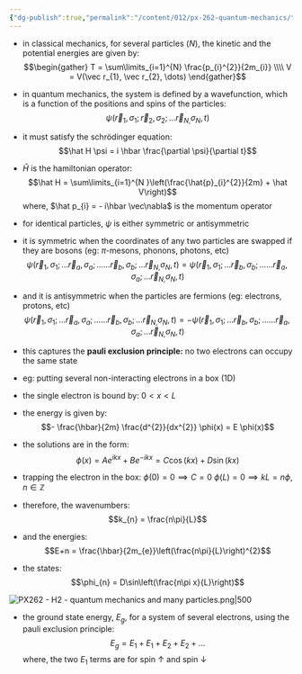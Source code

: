 ```yaml
---
{"dg-publish":true,"permalink":"/content/012/px-262-quantum-mechanics/term-2/h/px-262-h2-quantum-mechanics-and-many-particles/","noteIcon":"1","created":"2025-01-06T19:08:47.143+00:00","updated":"2025-01-09T17:18:32.636+00:00"}
---
```


- in classical mechanics, for several particles $(N)$, the kinetic and the potential energies are given by:
$$\begin{gather}
	T = \sum\limits_{i=1}^{N} \frac{p_{i}^{2}}{2m_{i}} \\\\
	V = V(\vec r_{1},  \vec r_{2}, \dots)
\end{gather}$$
- in quantum mechanics, the system is defined by a wavefunction, which is a function of the positions and spins of the particles:
$$\psi(\vec r_{1}, \sigma_{1} ; \vec r_{2}, \sigma_{2}; \dots \vec r_{N ,}\sigma_{N}, t)$$
- it must satisfy the schrödinger equation:
$$\hat H \psi = i \hbar \frac{\partial \psi}{\partial t}$$
- $\hat H$ is the hamiltonian operator:
$$\hat H = \sum\limits_{i=1}^{N }\left(\frac{\hat{p}_{i}^{2}}{2m} + \hat V\right)$$
	where, $\hat p_{i} = - i\hbar \vec\nabla$ is the momentum operator

- for identical particles, $\psi$ is either symmetric or antisymmetric

- it is symmetric when the coordinates of any two particles are swapped if they are bosons (eg: $\pi$-mesons, phonons, photons, etc)
$$\psi(\vec r_{1}, \sigma_{1} ; \dots\vec r_{a}, \sigma_{a};\dots \dots\vec r_{b}, \sigma_{b}; \dots \vec r_{N ,}\sigma_{N}, t) = \psi(\vec r_{1}, \sigma_{1} ; \dots\vec r_{b}, \sigma_{b};\dots \dots\vec r_{a}, \sigma_{a}; \dots \vec r_{N ,}\sigma_{N}, t)$$
- and it is antisymmetric when the particles are fermions (eg: electrons, protons, etc)
$$\psi(\vec r_{1}, \sigma_{1} ; \dots\vec r_{a}, \sigma_{a};\dots \dots\vec r_{b}, \sigma_{b}; \dots \vec r_{N ,}\sigma_{N}, t) = -\psi(\vec r_{1}, \sigma_{1} ; \dots\vec r_{b}, \sigma_{b};\dots \dots\vec r_{a}, \sigma_{a}; \dots \vec r_{N ,}\sigma_{N}, t)$$

- this captures the **pauli exclusion principle:** no two electrons can occupy the same state

- eg: putting several non-interacting electrons in a box (1D)
- the single electron is bound by: $0<x<L$
- the energy is given by:
$$- \frac{\hbar}{2m} \frac{d^{2}}{dx^{2}} \phi(x) = E \phi(x)$$
- the solutions are in the form: 
$$\phi(x) = Ae^{ikx} + B e^{-ikx} = C\cos(kx) + D\sin(kx)$$

- trapping the electron in the box:
	$\phi(0) = 0 \implies C = 0$
	$\phi(L) = 0 \implies kL = n\phi$, $n\in\mathbb{Z}$
- therefore, the wavenumbers:
$$k_{n} = \frac{n\pi}{L}$$
- and the energies:
$$E+n  = \frac{\hbar}{2m_{e}}\left(\frac{n\pi}{L}\right)^{2}$$
- the states:
$$\phi_{n} = D\sin\left(\frac{n\pi x}{L}\right)$$

![PX262 - H2 - quantum mechanics and many particles.png|500](/img/user/pics/PX262%20-%20H2%20-%20quantum%20mechanics%20and%20many%20particles.png)

- the ground state energy, $E_g$, for a system of several electrons, using the pauli exclusion principle:
$$E_{g} = E_{1} + E_{1} + E_{2} + E_{2} + \dots$$
	where, the two $E_1$ terms are for spin $\uparrow$ and spin $\downarrow$
